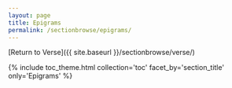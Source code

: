 ```yaml
---
layout: page
title: Epigrams
permalink: /sectionbrowse/epigrams/
---
```


[Return to Verse]({{ site.baseurl }}/sectionbrowse/verse/)

{% include toc_theme.html collection='toc' facet_by='section_title' only='Epigrams' %}
